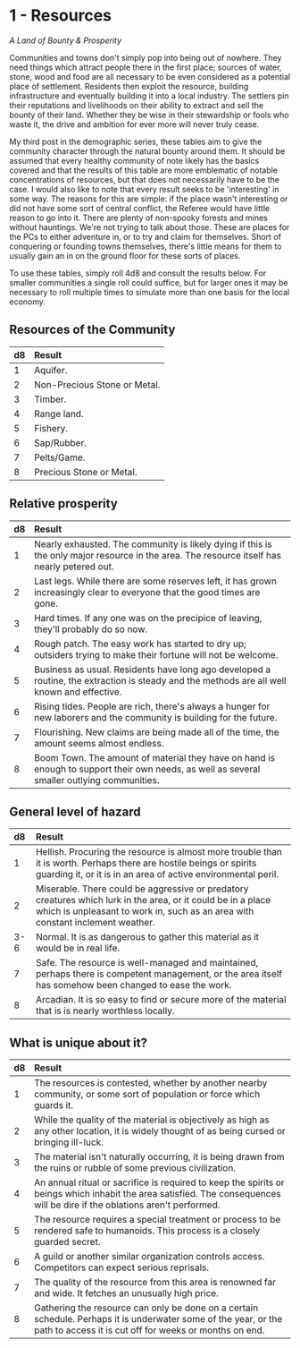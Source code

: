 # 1 - Resources
*A Land of Bounty & Prosperity*

Communities and towns don't simply pop into being out of nowhere. They need things which attract people there in the first place; sources of water, stone, wood and food are all necessary to be even considered as a potential place of settlement. Residents then exploit the resource, building infrastructure and eventually building it into a local industry. The settlers pin their reputations and livelihoods on their ability to extract and sell the bounty of their land. Whether they be wise in their stewardship or fools who waste it, the drive and ambition for ever more will never truly cease.

My third post in the demographic series, these tables aim to give the community character through the natural bounty around them. It should be assumed that every healthy community of note likely has the basics covered and that the results of this table are more emblematic of notable concentrations of resources, but that does not necessarily have to be the case. I would also like to note that every result seeks to be 'interesting' in some way. The reasons for this are simple: if the place wasn't interesting or did not have some sort of central conflict, the Referee would have little reason to go into it. There are plenty of non-spooky forests and mines without hauntings. We're not trying to talk about those. These are places for the PCs to either adventure in, or to try and claim for themselves. Short of conquering or founding towns themselves, there's little means for them to usually gain an in on the ground floor for these sorts of places.

To use these tables, simply roll 4d8 and consult the results below. For smaller communities a single roll could suffice, but for larger ones it may be necessary to roll multiple times to simulate more than one basis for the local economy.



## Resources of the Community
d8 | Result
:--- | :--- |
1 | Aquifer.
2 | Non-Precious Stone or Metal.
3 | Timber.
4 | Range land.
5 | Fishery.
6 | Sap/Rubber.
7 | Pelts/Game.
8 | Precious Stone or Metal.

## Relative prosperity
d8 | Result
:--- | :--- |
1 | Nearly exhausted. The community is likely dying if this is the only major resource in the area. The resource itself has nearly petered out.
2 | Last legs. While there are some reserves left, it has grown increasingly clear to everyone that the good times are gone.
3 | Hard times. If any one was on the precipice of leaving, they'll probably do so now.
4 | Rough patch. The easy work has started to dry up; outsiders trying to make their fortune will not be welcome.
5 | Business as usual. Residents have long ago developed a routine, the extraction is steady and the methods are all well known and effective.
6 | Rising tides. People are rich, there's always a hunger for new laborers and the community is building for the future.
7 | Flourishing. New claims are being made all of the time, the amount seems almost endless.
8 | Boom Town. The amount of material they have on hand is enough to support their own needs, as well as several smaller outlying communities.
	
## General level of hazard
d8 | Result
:--- | :---
1 | Hellish. Procuring the resource is almost more trouble than it is worth. Perhaps there are hostile beings or spirits guarding it, or it is in an area of active environmental peril.
2 | Miserable. There could be aggressive or predatory creatures which lurk in the area, or it could be in a place which is unpleasant to work in, such as an area with constant inclement weather.
3-6 | Normal. It is as dangerous to gather this material as it would be in real life.
7 | Safe. The resource is well-managed and maintained, perhaps there is competent management, or the area itself has somehow been changed to ease the work.
8 | Arcadian. It is so easy to find or secure more of the material that is is nearly worthless locally.
	
## What is unique about it?
d8 | Result
:--- | :---
1 | The resources is contested, whether by another nearby community, or some sort of population or force which guards it.
2 | While the quality of the material is objectively as high as any other location, it is widely thought of as being cursed or bringing ill-luck.
3 | The material isn't naturally occurring, it is being drawn from the ruins or rubble of some previous civilization.
4 | An annual ritual or sacrifice is required to keep the spirits or beings which inhabit the area satisfied. The consequences will be dire if the oblations aren't performed.
5 | The resource requires a special treatment or process to be rendered safe to humanoids. This process is a closely guarded secret.
6 | A guild or another similar organization controls access. Competitors can expect serious reprisals.	
7 | The quality of the resource from this area is renowned far and wide. It fetches an unusually high price.
8 | Gathering the resource can only be done on a certain schedule. Perhaps it is underwater some of the year, or the path to access it is cut off for weeks or months on end.